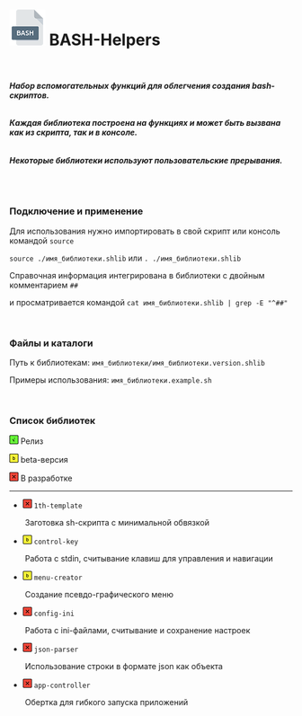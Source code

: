 # <img src="_img/icon_bash.png"/> BASH-Helpers

<br />

###### ***Набор вспомогательных функций для облегчения создания bash-скриптов.***

###### ***Каждая библиотека построена на функциях и может быть вызвана как из скрипта, так и в консоле.***

###### ***Некоторые библиотеки используют пользовательские прерывания.***

<br />

### Подключение и применение

Для использования нужно импортировать в свой скрипт или консоль командой `source`

`source ./имя_библиотеки.shlib` или `. ./имя_библиотеки.shlib`

Справочная информация интегрирована в библиотеки с двойным комментарием `##`

и просматривается командой `cat имя_библиотеки.shlib | grep -E "^##"`

<br />

### Файлы и каталоги

Путь к библиотекам: `имя_библиотеки/имя_библиотеки.version.shlib`

Примеры использования: `имя_библиотеки.example.sh`

<br />

### Список библиотек

<img src="_img/icon_g.png"/> Релиз

<img src="_img/icon_y.png"/> beta-версия

<img src="_img/icon_r.png"/> В разработке

------

- <img src="_img/icon_r.png"/> `1th-template`

  ​	Заготовка sh-скрипта с минимальной обвязкой

- <img src="_img/icon_y.png"/> `control-key`

  ​	Работа с stdin, считывание клавиш для управления и навигации

- <img src="_img/icon_y.png"/> `menu-creator`

  ​	Создание псевдо-графического меню

- <img src="_img/icon_r.png"/> `config-ini`

  ​	Работа с ini-файлами, считывание и сохранение настроек

- <img src="_img/icon_r.png"/> `json-parser`

  ​	Использование строки в формате json как объекта

- <img src="_img/icon_r.png"/> `app-controller`

  ​	Обертка для гибкого запуска приложений